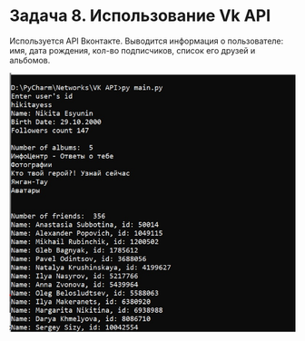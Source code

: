# Задача 8. Использование Vk API
Используется API Вконтакте. Выводится информация о пользователе: имя, дата рождения, кол-во подписчиков, список его друзей и альбомов.

![alt text](screen.jpg)